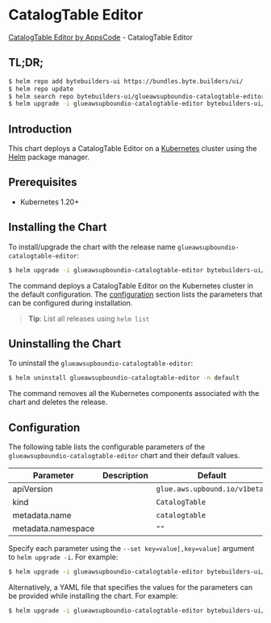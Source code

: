 # CatalogTable Editor

[CatalogTable Editor by AppsCode](https://byte.builders) - CatalogTable Editor

## TL;DR;

```bash
$ helm repo add bytebuilders-ui https://bundles.byte.builders/ui/
$ helm repo update
$ helm search repo bytebuilders-ui/glueawsupboundio-catalogtable-editor --version=v0.4.18
$ helm upgrade -i glueawsupboundio-catalogtable-editor bytebuilders-ui/glueawsupboundio-catalogtable-editor -n default --create-namespace --version=v0.4.18
```

## Introduction

This chart deploys a CatalogTable Editor on a [Kubernetes](http://kubernetes.io) cluster using the [Helm](https://helm.sh) package manager.

## Prerequisites

- Kubernetes 1.20+

## Installing the Chart

To install/upgrade the chart with the release name `glueawsupboundio-catalogtable-editor`:

```bash
$ helm upgrade -i glueawsupboundio-catalogtable-editor bytebuilders-ui/glueawsupboundio-catalogtable-editor -n default --create-namespace --version=v0.4.18
```

The command deploys a CatalogTable Editor on the Kubernetes cluster in the default configuration. The [configuration](#configuration) section lists the parameters that can be configured during installation.

> **Tip**: List all releases using `helm list`

## Uninstalling the Chart

To uninstall the `glueawsupboundio-catalogtable-editor`:

```bash
$ helm uninstall glueawsupboundio-catalogtable-editor -n default
```

The command removes all the Kubernetes components associated with the chart and deletes the release.

## Configuration

The following table lists the configurable parameters of the `glueawsupboundio-catalogtable-editor` chart and their default values.

|     Parameter      | Description |                 Default                  |
|--------------------|-------------|------------------------------------------|
| apiVersion         |             | <code>glue.aws.upbound.io/v1beta1</code> |
| kind               |             | <code>CatalogTable</code>                |
| metadata.name      |             | <code>catalogtable</code>                |
| metadata.namespace |             | <code>""</code>                          |


Specify each parameter using the `--set key=value[,key=value]` argument to `helm upgrade -i`. For example:

```bash
$ helm upgrade -i glueawsupboundio-catalogtable-editor bytebuilders-ui/glueawsupboundio-catalogtable-editor -n default --create-namespace --version=v0.4.18 --set apiVersion=glue.aws.upbound.io/v1beta1
```

Alternatively, a YAML file that specifies the values for the parameters can be provided while
installing the chart. For example:

```bash
$ helm upgrade -i glueawsupboundio-catalogtable-editor bytebuilders-ui/glueawsupboundio-catalogtable-editor -n default --create-namespace --version=v0.4.18 --values values.yaml
```
